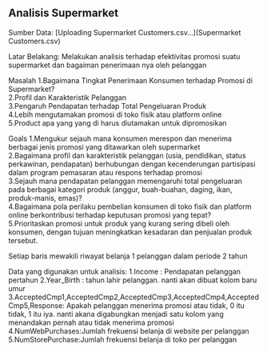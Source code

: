 ## Analisis Supermarket

Sumber Data: [Uploading Supermarket Customers.csv…](Supermarket Customers.csv)


Latar Belakang: Melakukan analisis terhadap efektivitas promosi suatu supermarket dan bagaiman penerimaan nya oleh pelanggan

Masalah
1.Bagaimana Tingkat Penerimaan Konsumen terhadap Promosi di Supermarket?  
2.Profil dan Karakteristik Pelanggan  
3.Pengaruh Pendapatan terhadap Total Pengeluaran Produk  
4.Lebih mengutamakan promosi di toko fisik atau platform online  
5.Product apa yang yang di harus diutamakan untuk dipromosikan

Goals
1.Mengukur sejauh mana konsumen merespon dan menerima berbagai jenis promosi yang ditawarkan oleh supermarket  
2.Bagaimana profil dan karakteristik pelanggan (usia, pendidikan, status perkawinan, pendapatan) berhubungan dengan kecenderungan partisipasi dalam program pemasaran atau respons terhadap promosi  
3.Sejauh mana pendapatan pelanggan memengaruhi total pengeluaran pada berbagai kategori produk (anggur, buah-buahan, daging, ikan, produk-manis, emas)?  
4.Bagaimana pola perilaku pembelian konsumen di toko fisik dan platform online berkontribusi terhadap keputusan promosi yang tepat?  
5.Prioritaskan promosi untuk produk yang kurang sering dibeli oleh konsumen, dengan tujuan meningkatkan kesadaran dan penjualan produk tersebut.

Setiap baris mewakili riwayat belanja 1 pelanggan dalam periode 2 tahun

Data yang digunakan untuk analisis:
1.Income : Pendapatan pelanggan pertahun
2.Year_Birth : tahun lahir pelanggan. nanti akan dibuat kolom baru umur 
3.AcceptedCmp1,AcceptedCmp2,AcceptedCmp3,AcceptedCmp4,AcceptedCmp5,Response: Apakah pelanggan menerima promosi atau tidak, 0 itu tidak, 1 itu iya. nanti akana digabungkan menjadi satu kolom yang menandakan pernah atau tidak menerima promosi
4.NumWebPurchases:Jumlah frekuensi belanja di website per pelanggan
5.NumStorePurchase:Jumlah frekuensi belanja di toko per pelanggan


